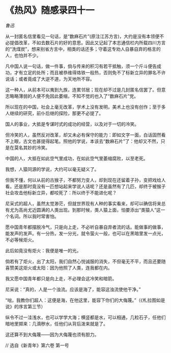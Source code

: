 # 《热风》随感录四十一

*鲁迅*

从一封匿名信里看见一句话，是“数麻石片”(原注江苏方言)，大约是没有本领便不必提倡改革，不如去数石片的好的意思。因此又记起了本志通信栏内所载四川方言的“洗煤炭”，想来别省方言中，相类的话还多；守着这专劝人自暴自弃的格言的人，也怕并不少。

凡中国人说一句话，做一件事，倘与传来的积习有若干抵触，须一个斤斗便告成功，才有立足的处所；而且被恭维得烙铁一般热，否则免不了标新立异的罪名不许说话；或者竟成了大逆不道，为天地所不容。

这一种人，从前本可以夷到九族，连累邻居；现在却不过是几封匿名信罢了。但意志略略薄弱的人便不免因此萎缩，不知不觉的也入了“数麻石片”党。

所以现在的中国，社会上毫无改革，学术上没有发明，美术上也没有创作；至于多人继续的研究，前仆后继的探险，那更不必提了。

国人的事业，大抵是专谋时式的成功的经营，以及对于一切的冷笑。

但冷笑的人，虽然反对改革，却又未必有保守的能力：即如文字一面，白话固然看不上眼，古文也甚提得起笔。照他的学说，本该去“数麻石片”了：他却又不然，只是在莫名其妙的冷笑。

中国的人，大抵在如此空气里成功，在如此空气里萎缩腐败，以至老死。

我想，人猿同源的学说，大约可以毫无疑义了。

但我不懂，何以从前的古猴子，不都努力变人，却到现在还留着子孙，变把戏给人看。还是那时竟没有一匹想站起来学说人话呢？还是虽然有了几匹，却终于被猴子社会攻击他标新立异，都咬死了：所以终于不能进化呢？

尼采式的超人，虽然太觉渺茫，但就世界现有人种的事实看来，却可以确信将来总有尤为高尚尤近圆满的人类出现。到那时候，类人猿上面，怕要添出“类猿人”这一个名词。所以我时常害怕。

愿中国青年都摆脱冷气，只是向上走，不必听自暴自弃者流的话。能做事的做事，能发声的发声。有一分热，发一分光，就令萤火一般，也可以在黑暗里发一点光，不必等候炬火。

此后如竟没有炬火：我便是唯一的光。

倘若有了炬火，出了太阳，我们自然心悦诚服的消失，不但毫无不平，而且还要随喜赞美这炬火或太阳：因为他照了人类，连我都在内。

我又愿中国青年都只是向上走，不必理会这冷笑和暗箭。

尼采说：“真的，人是一个浊流。应该是海了，能容这浊流使他干净。”

“咄，我教你们超人：这便是海，在他这里，能容下你们的大侮蔑。”（《札拉图如是说》的序言第三节）

纵令不过一洼浅水，也可以学学大海；横竖都是水，可以相通，几粒石子，任他们暗地里掷来：几滴秽水，任他们从背后泼来就是了。

这还算不到大侮蔑——因为大侮蔑也须有胆力。

// 选自《新青年》第六卷 第一号